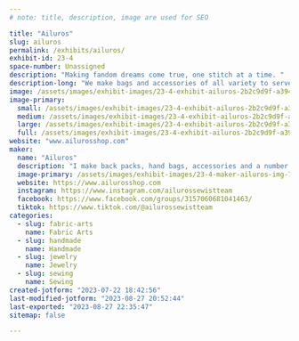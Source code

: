 ```yaml
---
# note: title, description, image are used for SEO

title: "Ailuros"
slug: ailuros
permalink: /exhibits/ailuros/
exhibit-id: 23-4
space-number: Unassigned
description: "Making fandom dreams come true, one stitch at a time. "
description-long: "We make bags and accessories of all variety to serve your everyday or specific needs with a variety of fabrics. Focusing mainly on fandoms, arts and overall nerdy fun stuff."
image: /assets/images/exhibit-images/23-4-exhibit-ailuros-2b2c9d9f-a394-4b3a-b7c4-46d5de65b908-large.jpeg
image-primary: 
  small: /assets/images/exhibit-images/23-4-exhibit-ailuros-2b2c9d9f-a394-4b3a-b7c4-46d5de65b908-small.jpeg
  medium: /assets/images/exhibit-images/23-4-exhibit-ailuros-2b2c9d9f-a394-4b3a-b7c4-46d5de65b908-medium.jpeg
  large: /assets/images/exhibit-images/23-4-exhibit-ailuros-2b2c9d9f-a394-4b3a-b7c4-46d5de65b908-large.jpeg
  full: /assets/images/exhibit-images/23-4-exhibit-ailuros-2b2c9d9f-a394-4b3a-b7c4-46d5de65b908-full.jpeg
website: "www.ailurosshop.com"
maker: 
  name: "Ailuros"
  description: "I make back packs, hand bags, accessories and a number of other fabric/sewn items, focusing on fandoms, art and a lot of nerdy stuff."
  image-primary: /assets/images/exhibit-images/23-4-maker-ailuros-img-7715-medium.jpeg
  website: https://www.ailurosshop.com
  instagram: https://www.instagram.com/ailurossewistteam
  facebook: https://www.facebook.com/groups/3157060681041463/
  tiktok: https://www.tiktok.com/@ailurossewistteam
categories: 
  - slug: fabric-arts
    name: Fabric Arts
  - slug: handmade
    name: Handmade
  - slug: jewelry
    name: Jewelry
  - slug: sewing
    name: Sewing
created-jotform: "2023-07-22 18:42:56"
last-modified-jotform: "2023-08-27 20:52:44"
last-exported: "2023-08-27 22:35:47"
sitemap: false

---
```

